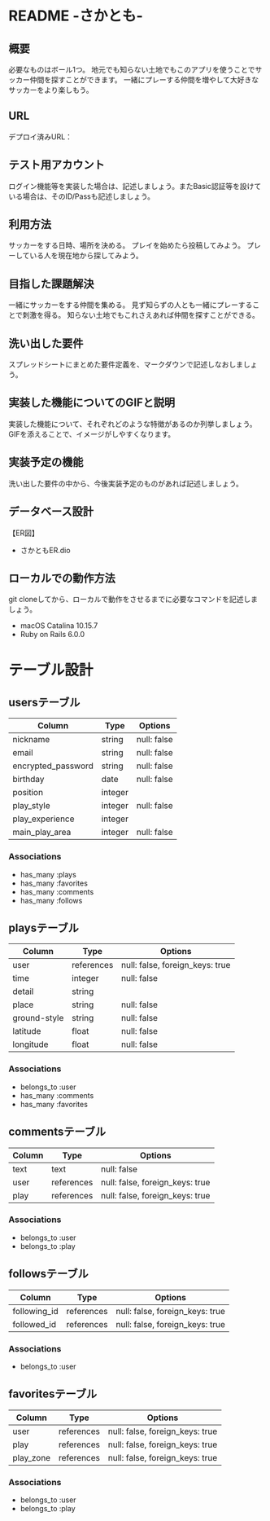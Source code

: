 # README -さかとも-

## 概要	
必要なものはボール1つ。
地元でも知らない土地でもこのアプリを使うことでサッカー仲間を探すことができます。
一緒にプレーする仲間を増やして大好きなサッカーをより楽しもう。

## URL	
デプロイ済みURL：

## テスト用アカウント	
ログイン機能等を実装した場合は、記述しましょう。またBasic認証等を設けている場合は、そのID/Passも記述しましょう。


## 利用方法	
サッカーをする日時、場所を決める。
プレイを始めたら投稿してみよう。
プレーしている人を現在地から探してみよう。

## 目指した課題解決	
一緒にサッカーをする仲間を集める。
見ず知らずの人とも一緒にプレーすることで刺激を得る。
知らない土地でもこれさえあれば仲間を探すことができる。

## 洗い出した要件	
スプレッドシートにまとめた要件定義を、マークダウンで記述しなおしましょう。

## 実装した機能についてのGIFと説明	
実装した機能について、それぞれどのような特徴があるのか列挙しましょう。GIFを添えることで、イメージがしやすくなります。

## 実装予定の機能	
洗い出した要件の中から、今後実装予定のものがあれば記述しましょう。

## データベース設計
【ER図】
- さかともER.dio

## ローカルでの動作方法	
git cloneしてから、ローカルで動作をさせるまでに必要なコマンドを記述しましょう。
- macOS Catalina 10.15.7
- Ruby on Rails 6.0.0


# テーブル設計

## usersテーブル

|       Column       |  Type   |   Options   |
| ------------------ | ------- | ----------- |
| nickname           | string  | null: false |
| email              | string  | null: false |
| encrypted_password | string  | null: false |
| birthday           | date    | null: false |
| position           | integer |             |
| play_style         | integer | null: false |
| play_experience    | integer |             |
| main_play_area     | integer | null: false |

### Associations

- has_many :plays
- has_many :favorites
- has_many :comments
- has_many :follows

## playsテーブル

|    Column    |    Type    |            Options              |
| ------------ | ---------- | ------------------------------- |
| user         | references | null: false, foreign_keys: true |
| time         | integer    | null: false                     |
| detail       | string     |                                 |
| place        | string     | null: false                     |
| ground-style | string     | null: false                     |
| latitude     | float      | null: false                     |
| longitude    | float      | null: false                     |

### Associations

- belongs_to :user
- has_many   :comments
- has_many   :favorites

## commentsテーブル

| Column |    Type    |             Options             |
| ------ | ---------- | ------------------------------- | 
| text   | text       | null: false                     |
| user   | references | null: false, foreign_keys: true |
| play   | references | null: false, foreign_keys: true |

### Associations

- belongs_to :user
- belongs_to :play

## followsテーブル

|    Column    |    Type    |          Options                |
| ------------ | ---------- | ------------------------------- |
| following_id | references | null: false, foreign_keys: true |
| followed_id  | references | null: false, foreign_keys: true |

### Associations

- belongs_to :user

## favoritesテーブル

|   Column  |    Type    |            Options              |
| --------- | ---------- | ------------------------------- |
| user      | references | null: false, foreign_keys: true |
| play      | references | null: false, foreign_keys: true |
| play_zone | references | null: false, foreign_keys: true |

### Associations

- belongs_to :user
- belongs_to :play